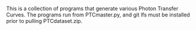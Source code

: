 This is a collection of programs that generate various Photon Transfer Curves. The programs run from PTCmaster.py, and git lfs must be installed prior to pulling PTCdataset.zip.
